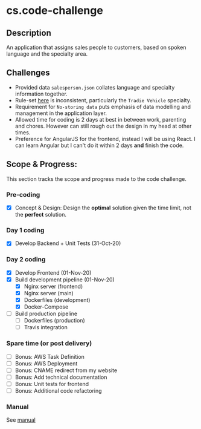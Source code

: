 # cs.code-challenge

## Description

An application that assigns sales people to customers, based on spoken language and the specialty area.

## Challenges

- Provided data `salesperson.json` collates language and specialty information together.
- Rule-set [here](https://github.com/farajfarook/code-challenge) is inconsistent, particularly the `Tradie Vehicle` specialty.
- Requirement for `No-storing data` puts emphasis of data modelling and management in the application layer.
- Allowed time for coding is 2 days at best in between work, parenting and chores. However can still rough out the design in my head at other times.
- Preference for AngularJS for the frontend, instead I will be using React. I can learn Angular but I can't do it within 2 days **and** finish the code.

## Scope & Progress:

This section tracks the scope and progress made to the code challenge.

### Pre-coding

- [x] Concept & Design: Design the **optimal** solution given the time limit, not the **perfect** solution.

### Day 1 coding

- [x] Develop Backend + Unit Tests (31-Oct-20)

### Day 2 coding

- [x] Develop Frontend (01-Nov-20)
- [x] Build development pipeline (01-Nov-20)
  - [x] Nginx server (frontend)
  - [x] Nginx server (main)
  - [x] Dockerfiles (development)
  - [x] Docker-Compose
- [ ] Build production pipeline
  - [ ] Dockerfiles (production)
  - [ ] Travis integration

### Spare time (or post delivery)

- [ ] Bonus: AWS Task Definition
- [ ] Bonus: AWS Deployment
- [ ] Bonus: CNAME redirect from my website
- [ ] Bonus: Add technical documentation
- [ ] Bonus: Unit tests for frontend
- [ ] Bonus: Additional code refactoring

### Manual

See [manual](https://github.com/jackula83/cs.code-challenge/blob/main/Manual.md)
